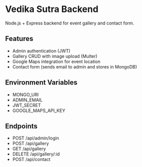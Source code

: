# Vedika Sutra Backend

Node.js + Express backend for event gallery and contact form.

## Features
- Admin authentication (JWT)
- Gallery CRUD with image upload (Multer)
- Google Maps integration for event location
- Contact form (sends email to admin and stores in MongoDB)

## Environment Variables
- MONGO_URI
- ADMIN_EMAIL
- JWT_SECRET
- GOOGLE_MAPS_API_KEY

## Endpoints
- POST /api/admin/login
- POST /api/gallery
- GET /api/gallery
- DELETE /api/gallery/:id
- POST /api/contact

